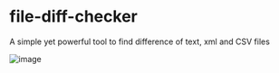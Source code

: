 # file-diff-checker
A simple yet powerful tool to find difference of text, xml and CSV files


![image](https://user-images.githubusercontent.com/20679183/85529082-5807a880-b62a-11ea-9d1c-935d29e65903.png)
